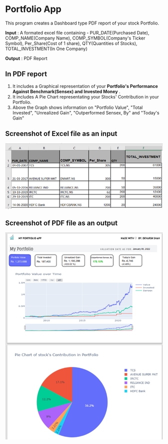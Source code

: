 
# Portfolio App

This program creates a Dashboard type PDF report of your stock Portfolio. 

**Input** : A formated excel file containing - PUR_DATE(Purchased Date), COMP_NAME(Company Name), COMP_SYMBOL(Company's Ticker Symbol), Per_Share(Cost of 1 share), QTY(Quantities of Stocks), TOTAL_INVESTMENT(In One Company)  

**Output** : PDF Report
## In PDF report
1. It includes a Graphical representation of your **Portfolio's Performance Against Benchmark(Sensex) and Invested Money** .
2. It includes A Pie Chart representating your Stocks' Contribution in your Portfolio.
3. Above the Graph shows information on "Portfolio Value", "Total Invested", "Unrealized Gain", "Outperformed Sensex, By" and "Today's Gain"

## Screenshot of Excel file as an input 

![alt text](https://github.com/devarsh1606/PortfolioApp/blob/main/Excel_file_Screenshot.png?raw=true)


## Screenshot of PDF file as an output 

![alt text](https://github.com/devarsh1606/PortfolioApp/blob/main/pdf_file_Screenshot.png?raw=true)


